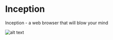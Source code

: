 # Inception
Inception - a web browser that will blow your mind

![alt text](https://github.com/jakuzar7/Inception/blob/master/assets/icons/gif/IMG_4110.GIF "Logo Title Text 1") 


